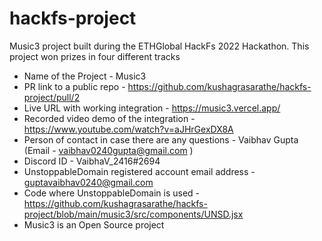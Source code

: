 # hackfs-project
Music3 project built during the ETHGlobal HackFs 2022 Hackathon. This project won prizes in four different tracks

- Name of the Project - Music3
- PR link to a public repo - https://github.com/kushagrasarathe/hackfs-project/pull/2
- Live URL with working integration - https://music3.vercel.app/
- Recorded video demo of the integration - https://www.youtube.com/watch?v=aJHrGexDX8A
- Person of contact in case there are any questions - Vaibhav Gupta (Email - vaibhav0240gupta@gmail.com )
- Discord ID - VaibhaV_2416#2694
- UnstoppableDomain registered account email address - guptavaibhav0240@gmail.com
- Code where UnstoppableDomain is used - https://github.com/kushagrasarathe/hackfs-project/blob/main/music3/src/components/UNSD.jsx
- Music3 is an Open Source project
